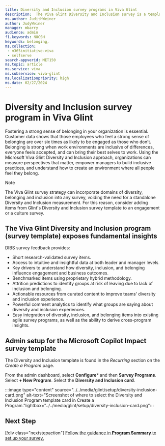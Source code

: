 ```yaml
---
title: Diversity and Inclusion survey programs in Viva Glint 
description:  The Viva Glint Diversity and Inclusion survey is a template of items collected through extensive research, appropriate for customers who want a standalone measurement on D&I, or for customers who want to incorporate these items into other programs.
ms.author: JudithWeiner
author: JudyWeiner
manager: mbarry
audience: admin
f1.keywords: NOCSH
keywords: belonging,
ms.collection: 
 - m365initiative-viva
 - selfserve
search-appverid: MET150
ms.topic: article
ms.service: viva
ms.subservice: viva-glint
ms.localizationpriority: high
ms.date: 02/27/2024
---
```


# Diversity and Inclusion survey program in Viva Glint

Fostering a strong sense of belonging in your organization is essential. Customer data shows that those employees who feel a strong sense of belonging are over six times as likely to be engaged as those who don’t. Belonging is strong when work environments are inclusive of differences, everyone feels accepted, and can bring their best selves to work.
Using the Microsoft Viva Glint Diversity and Inclusion approach, organizations can measure perspectives that matter, empower managers to build inclusive practices, and understand how to create an environment where all people feel they belong.

> [!NOTE]
> The Viva Glint survey strategy can incorporate domains of diversity, belonging and inclusion into any survey, voiding the need for a standalone Diversity and Inclusion measurement. For this reason, consider adding items from Glint's Diversity and Inclusion survey template to an engagement or a culture survey.
  
## The Viva Glint Diversity and Inclusion program (survey template) exposes fundamental insights 
DIBS survey feedback provides:

- Short research-validated survey items‌.
- Access to intuitive and insightful data at both leader and manager levels.
- Key drivers to understand how diversity, inclusion, and belonging influence engagement and business outcomes.
- Benchmarked items using proprietary hybrid methodology.
- Attrition predictions to identify groups at risk of leaving due to lack of inclusion and belonging.
- Actionable resources from curated content to improve teams' diversity and inclusion experience‌.
- Powerful comment analytics to identify what groups are saying about diversity and inclusion experiences.
- Easy integration of diversity, inclusion, and belonging items into existing agile survey programs, as well as the ability to derive cross-program insights.

## Admin setup for the Microsoft Copilot Impact survey template

The Diversity and Inclusion template is found in the *Recurring* section on the *Create a Program* page.

From the admin dashboard, select **Configure*** and then **Survey Programs**.
Select **+ New Program**.
Select the **Diversity and Inclusion card**.

:::image type="content" source="../../media/glint/setup/diversity-inclusion-card.png" alt-text="Screenshot of where to select the Diversity and Inclusion Program template card in Create a Program."lightbox="../../media/glint/setup/diversity-inclusion-card.png":::

## Next Step

[!div class="nextstepaction"] 
[Follow the guidance in **Program Summary** to set up your survey.](../../glint/setup/program-summary-overview.md)
